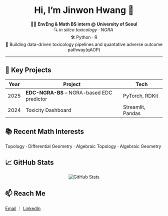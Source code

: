 <h1 align="center">Hi, I’m Jinwon Hwang 👋</h1>

<p align="center">
  🧑‍🔬 <strong>EnvEng &amp; Math BS intern @ University&nbsp;of&nbsp;Seoul</strong><br>
  🔍 <em>in silico toxicology&nbsp;&middot;&nbsp;NGRA&nbsp;</em><br>
  🛠️ Python&nbsp;&middot;&nbsp;R<br>  
  🚀 Building data-driven toxicology pipelines and quantative adverse outcome pathway(qAOP)
</p>

<hr>

<h2>🔑 Key Projects</h2>
<table>
  <thead>
    <tr>
      <th>Year</th>
      <th>Project</th>
      <th>Tech</th>
    </tr>
  </thead>
  <tbody>
    <tr>
      <td>2025</td>
      <td><strong>EDC-NGRA-BS</strong> – NGRA-based EDC predictor</td>
      <td>PyTorch, RDKit</td>
    </tr>
    <tr>
      <td>2024</td>
      <td>Toxicity Dashboard</td>
      <td>Streamlit, Pandas</td>
    </tr>
  </tbody>
</table>

<h2>📚 Recent Math Interests</h2>
<p>Topology · Differential Geometry · Algebraic Topology · Algebraic Geometry</p>

<h2>📈 GitHub Stats</h2>
<p align="center">
  <img src="https://github-readme-stats.vercel.app/api?username=Jiinwon&amp;show_icons=true&amp;theme=default"
       alt="GitHub Stats">
</p>

<h2>📫 Reach Me</h2>
<p>
  <a href="mailto:htotu0316@gmail.com">Email</a> ｜
  <a href="https://linkedin.com/in/your-id">LinkedIn</a>
</p>

